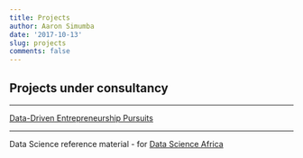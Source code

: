 ```yaml
---
title: Projects
author: Aaron Simumba
date: '2017-10-13'
slug: projects
comments: false
---
```


Projects under consultancy
----------
***
[Data-Driven Entrepreneurship Pursuits](https://bongohive.co.zm/data-driven-entrepreneurship/)

-------
Data Science reference material - for [Data Science Africa](https://github.com/asimumba/Data-Science-material)

